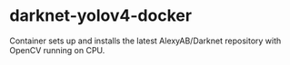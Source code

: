 # darknet-yolov4-docker
Container sets up and installs the latest AlexyAB/Darknet repository with OpenCV running on CPU.  
